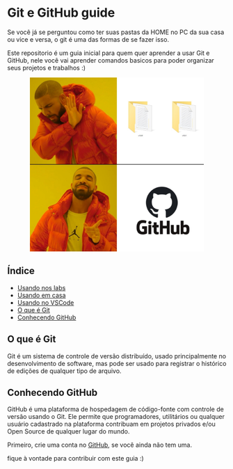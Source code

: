 # Git e GitHub guide

Se você já se perguntou como ter suas pastas da HOME no PC da sua casa ou vice e versa, o git é uma das formas de se fazer isso.

Este repositorio é um guia inicial para quem quer aprender a usar Git e GitHub, nele você vai aprender comandos basicos para poder organizar seus projetos e trabalhos :)

<!--![GitHub_meme](https://github.com/LevoratoJoao/GitHub-guide/assets/90461798/b590945d-f8ea-4f78-b2e2-84740e607258)-->
<p align="center">
    <img width="400" src="Images/gitHub_meme.jpg" alt="GitHub Meme">
</p>

## Índice

* [Usando nos labs](Labs/README.md)
* [Usando em casa](Home/README.md)
* [Usando no VSCode](vscode/README.md)
* [O que é Git](#o-que-é-git)
* [Conhecendo GitHub](#conhecendo-github)

## O que é Git

Git é um sistema de controle de versão distribuído, usado principalmente no desenvolvimento de software, mas pode ser usado para registrar o histórico de edições de qualquer tipo de arquivo.

## Conhecendo GitHub

GitHub é uma plataforma de hospedagem de código-fonte com controle de versão usando o Git. Ele permite que programadores, utilitários ou qualquer usuário cadastrado na plataforma contribuam em projetos privados e/ou Open Source de qualquer lugar do mundo.

Primeiro, crie uma conta no [GitHub](https://github.com/signup), se você ainda não tem uma.

<!-- ## Instalação

### Windows

TODO

### Linux

Na maioria dos sistemas Linux o git já vem instalado, mas para verificarmos mesmo digite o seguinte comando no terminal:

```bash
git --version
```
<!-- IMAGEM DA VERSAO AQUI

Caso não apareça utilize o seguinte comando para fazer a instalação

```bash
sudo apt-get install git
```

## Configuração

É necessário configurar seu nome de usuario e email no git, para isso digite no terminal os seguintes comandos:

```bash
git config --global user.name "Seu usuario"
git config --global user.email "Seu email"
```

## Criando um repositorio

 Vamos começar criando um repositorio no GitHub

Após ter criado uma conta basta clicar no botão `` New `` no canto superior esquerdo para criar um novo repositorio.

![New](Images/new.png)

GitHub vai mostrar várias opções, por hora vamos apenas colocar um nome para o repositorio e escolher se ele será publico ou privado.

![Criando_repositorio](Images/criando_repositorio.png)

Pronto, seu repositorio remoto esta criado :D

Ainda precisamos linkar ele a um repositorio local (no seu computador). O GitHub já nos mostra como fazer isso mostrando uma serie de comandos que devemos digitar no terminal. Este é o comando para criar um repositorio local e ele deve ser feito dentro da pasta que deseja criar o repositorio:

```bash
git init
```

Vamos analisar os demais comandos no topico a seguir. Apos isso seu repositorio já está pronto para... <!-- ... 

![Link_repositorio](Images/link_repositorio.png)

## Fazendo um commit

Agora qualquer alteração que vocês fizer nos arquivos dessa pasta serão rastreados pelo git e você poderá mandar eles para o GitHub.

Para checar o status do seu repositorio, digite:

```bash
git status
```

Existem diversas maneiras de adicionar um arquivo ao seu repositorio, a mais simples é:

```bash
git add .
```


Caso queira adicionar um arquivo que foi modificado em especifico, digite:

```bash
git add <nome_do_arquivo>
```

Obs:
- `` git add * `` também adiciona todos os arquivos da pasta, porém ele não adiciona arquivos que começam com um ponto, como por exemplo `` .gitignore ``.

Para salvar as alterações feitas no repositorio, digite:

```bash
git commit -m "Mensagem do commit"
```

A mensagem do commit é uma mensagem que você escreve para descrever o que foi feito no commit, por exemplo: `` "Adicionado o arquivo tarefa.html" ``.

Para mandar este commit para o GitHub (repositorio remoto), digite:

```bash
git push origin main
```

Para pegar um repositorio remoto e clona-lo para o seu computador, digite:

```bash
git clone <link_do_repositorio>
```
<!-- add image about the link here -->

fique à vontade para contribuir com este guia :)
